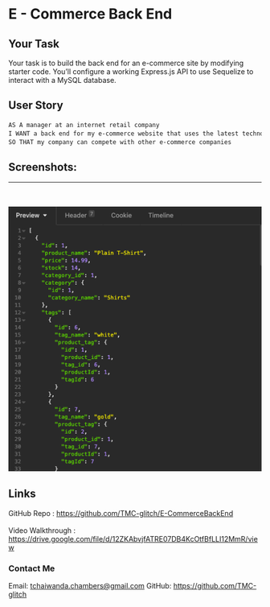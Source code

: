 # E - Commerce Back End

## Your Task


Your task is to build the back end for an e-commerce site by modifying starter code. You’ll configure a working Express.js API to use Sequelize to interact with a MySQL database.

## User Story

```md
AS A manager at an internet retail company
I WANT a back end for my e-commerce website that uses the latest technologies
SO THAT my company can compete with other e-commerce companies
```

## Screenshots:
---
<br></br>
![Shot](/Images/Shot1.png)

## Links
GitHub Repo : https://github.com/TMC-glitch/E-CommerceBackEnd
<br></br>
Video Walkthrough :  https://drive.google.com/file/d/12ZKAbvjfATRE07DB4KcOtfBfLLI12MmR/view


### Contact Me

Email: tchaiwanda.chambers@gmail.com
GitHub: https://github.com/TMC-glitch